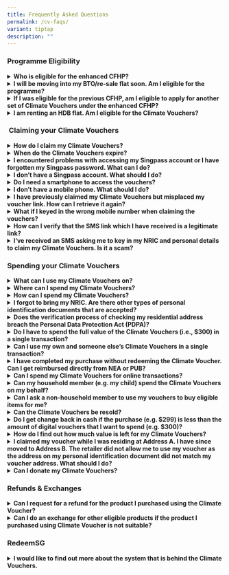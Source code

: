 ```yaml
---
title: Frequently Asked Questions
permalink: /cv-faqs/
variant: tiptap
description: ""
---
```

<h3>Programme Eligibility</h3>
<div data-type="detailGroup" class="isomer-accordion isomer-accordion-white">
<details class="isomer-details">
<summary><strong>Who is eligible for the enhanced CFHP?</strong>
</summary>
<div data-type="detailsContent" class="isomer-details-content">
<p>Each HDB household is only entitled to one set of vouchers. To be eligible
for the enhanced CFHP vouchers, the following needs to be met :</p>
<ul data-tight="true" class="tight">
<li>
<p>You are a Singapore Citizen or Permanent Resident, and &nbsp;&nbsp;&nbsp;&nbsp;&nbsp;&nbsp;&nbsp;&nbsp;&nbsp;&nbsp;</p>
</li>
<li>
<p>Your residential address is registered at an HDB flat.</p>
</li>
</ul>
</div>
</details>
<details class="isomer-details">
<summary><strong>I will be moving into my BTO/re-sale flat soon. Am I eligible for the programme?</strong>
</summary>
<div data-type="detailsContent" class="isomer-details-content">
<p>Yes, all new HDB flat homeowners are eligible for the vouchers during
the length of the programme (i.e., before 31 December 2027). You may claim
your vouchers once your official registered address for your new flat address
has been reflected in Singpass.</p>
</div>
</details>
<details class="isomer-details">
<summary><strong>If I was eligible for the previous CFHP, am I eligible to apply for another set of Climate Vouchers under the enhanced CFHP?</strong>
</summary>
<div data-type="detailsContent" class="isomer-details-content">
<p>All HDB households are eligible for the new Climate Vouchers under the
enhanced CFHP. You may claim a new set of vouchers at <a href="http://go.gov.sg/cv-claim" rel="noopener noreferrer nofollow" target="_blank"><u>go.gov.sg/cv-claim</u></a> regardless
of whether you have redeemed Climate Vouchers under the previous CFHP.
The enhanced CFHP vouchers will be available from 15 April 2024, and expire
on 31 December 2027. The previous round of CFHP vouchers expired on 20
March 2024.</p>
</div>
</details>
<details class="isomer-details">
<summary><strong>I am renting an HDB flat. Am I eligible for the Climate Vouchers?</strong>
</summary>
<div data-type="detailsContent" class="isomer-details-content">
<p>Singapore Citizens or Permanent Residents whose addresses are registered
at an HDB flat are eligible to claim Climate Vouchers under the enhanced
CFHP. As each eligible household is entitled to one set of Climate Vouchers,
flat owners and their tenants should reach an agreement on who should claim
the vouchers. For further clarification, please contact <a href="mailto:nea@redeem.gov.sg" rel="noopener noreferrer nofollow" target="_blank"><u>nea@redeem.gov.sg</u></a>.</p>
</div>
</details>
</div>
<h3>&nbsp;Claiming your Climate Vouchers</h3>
<div data-type="detailGroup" class="isomer-accordion isomer-accordion-white">
<details class="isomer-details">
<summary><strong>How do I claim my Climate Vouchers?</strong>
</summary>
<div data-type="detailsContent" class="isomer-details-content">
<p>Please note that only one member needs to claim the Climate Vouchers on
behalf of the entire household. You may forward the unique SMS link to
share the vouchers with your household members.</p>
<p>a) Visit <a rel="noopener noreferrer nofollow" target="_blank">go.gov.sg/cv-claim</a> and
tap on Climate Vouchers.</p>
<p>b) Login with Singpass.&nbsp;&nbsp;&nbsp;&nbsp;</p>
<p>c) Receive an SMS from gov.sg which will contain a unique link to your
Climate Vouchers.&nbsp;&nbsp;&nbsp;&nbsp;&nbsp;</p>
<p></p>
<p>Please refer to the <a href="https://www.climate-friendly-households.gov.sg/claim-spend-eng" rel="noopener noreferrer nofollow" target="_blank">step-by-step guide</a> on
how to claim and spend the $300 Climate Vouchers.</p>
</div>
</details>
<details class="isomer-details">
<summary><strong>When do the Climate Vouchers expire?</strong>
</summary>
<div data-type="detailsContent" class="isomer-details-content">
<p>The Climate Vouchers will expire on 31 December 2027.</p>
</div>
</details>
<details class="isomer-details">
<summary><strong>I encountered problems with accessing my Singpass account or I have forgotten my Singpass password. What can I do?</strong>
</summary>
<div data-type="detailsContent" class="isomer-details-content">
<p>Please refer to the following link for a list of <a href="https://www.singpass.gov.sg/main/html/faq.html" rel="noopener noreferrer nofollow" target="_blank">Frequently Asked Questions on Singpass</a>.</p>
</div>
</details>
<details class="isomer-details">
<summary><strong>I don’t have a Singpass account. What should I do?</strong>
</summary>
<div data-type="detailsContent" class="isomer-details-content">
<p>Please refer to the <a href="https://www.singpass.gov.sg/main/html/faq.html" rel="noopener noreferrer nofollow" target="_blank">Frequently Asked Questions</a> on
Singpass.</p>
<p></p>
<p>Information on where you can get help to register for a Singpass account
can be found under Getting Started &gt;&gt; About Singpass &gt;&gt; Where
can I get help?</p>
</div>
</details>
<details class="isomer-details">
<summary><strong>Do I need a smartphone to access the vouchers?</strong>
</summary>
<div data-type="detailsContent" class="isomer-details-content">
<p>Yes, you need a smartphone with basic internet access.</p>
</div>
</details>
<details class="isomer-details">
<summary><strong>I don’t have a mobile phone. What should I do?</strong>
</summary>
<div data-type="detailsContent" class="isomer-details-content">
<p>If you do not have a mobile phone, please request a household member to
claim the vouchers on behalf of your household.</p>
<p>If you do not have a smartphone and/or is unable to access your Singpass,
and would like to have paper vouchers instead, please submit your request
via this <a href="https://form.gov.sg/65faa8c24a44f5816ca73cef" rel="noopener noreferrer nofollow" target="_blank">form</a>.
We seek your understanding that the waiting time can be up to 6 weeks due
to the high volume of requests.&nbsp;&nbsp;&nbsp;&nbsp;&nbsp;</p>
</div>
</details>
<details class="isomer-details">
<summary><strong>I have previously claimed my Climate Vouchers but misplaced my voucher link. How can I retrieve it again?</strong>
</summary>
<div data-type="detailsContent" class="isomer-details-content">
<p>To retrieve the voucher link for your Climate Vouchers, please visit
<a rel="noopener noreferrer nofollow" target="_blank">go.gov.sg/cv-claim</a>and log in with Singpass again. You will be able
to get your unique voucher link sent via an SMS from gov.sg.</p>
</div>
</details>
<details class="isomer-details">
<summary><strong>What if I keyed in the wrong mobile number when claiming the vouchers?</strong>
</summary>
<div data-type="detailsContent" class="isomer-details-content">
<p>You will be required to verify your mobile number via an SMS One Time
Password (OTP) when claiming your Climate Vouchers. If you keyed in the
wrong mobile number, simply return to the previous page to key in your
mobile number again.</p>
<p>The SMS containing the voucher link unique to your household will only
be sent after mobile number verification, which helps to ensure that vouchers
are not sent to the wrong mobile number.</p>
</div>
</details>
<details class="isomer-details">
<summary><strong>How can I verify that the SMS link which I have received is a legitimate link?</strong>
</summary>
<div data-type="detailsContent" class="isomer-details-content">
<p>An SMS with your unique voucher link will only be sent to your mobile
number upon you claiming the vouchers.</p>
<p>The SMS can be identified by the sender name "<strong>gov.sg</strong>”.
Please also check that your unique voucher link starts with the following
prefix, “<strong>voucher.redeem.gov.sg</strong>”. Do not trust vouchers
starting with other prefixes.</p>
<p></p>
<p>A sample of the SMS sent from <strong>gov.sg</strong>. Only trust SMSes
from <strong>gov.sg </strong>that follow this format.</p>
<div class="isomer-image-wrapper">
<img style="width: 40%;" height="auto" width="100%" alt="" src="/images/ECFHP   EN/.png">
</div>
</div>
</details>
<details class="isomer-details">
<summary><strong>I’ve received an SMS asking me to key in my NRIC and personal details to claim my Climate Vouchers. Is it a scam?</strong>
</summary>
<div data-type="detailsContent" class="isomer-details-content">
<p>NEA, PUB and &nbsp;RedeemSG will never send any SMS asking for your personal
information or banking details to claim your Climate Vouchers. If you receive
such an SMS, please do not click on the link or reply.</p>
<p>If you detect any suspicious messages relating to RedeemSG or Climate
Vouchers, please contact NEA at 6225 5632, or submit the information online
at <a rel="noopener noreferrer nofollow" target="_blank">https://www.police.gov.sg/I-Witness</a> or
call 1800 255 0000 to make a police report.</p>
</div>
</details>
</div>
<p></p>
<h3>Spending your Climate Vouchers</h3>
<div data-type="detailGroup" class="isomer-accordion isomer-accordion-white">
<details class="isomer-details">
<summary><strong>What can I use my Climate Vouchers on?</strong>
</summary>
<div data-type="detailsContent" class="isomer-details-content">
<p>The Climate Vouchers can be used to purchase 10 types of energy- and water-efficient
household products. These includes Refrigerators (3-ticks and above), Air
conditioners (5-ticks and above), Direct current fans, LED lights (2-ticks
and above), Washing machines (4-ticks), Water closets (3-ticks), Sink/Bib
taps and mixers (3-ticks), Basin taps and mixers (3-ticks).</p>
<p>Click <a href="https://www.climate-friendly-households.gov.sg/cv-products" rel="noopener noreferrer nofollow" target="_blank">here</a> to
find out more.</p>
</div>
</details>
<details class="isomer-details">
<summary><strong>Where can I spend my Climate Vouchers?</strong>
</summary>
<div data-type="detailsContent" class="isomer-details-content">
<p>You can spend your Climate Vouchers on eligible items at any participating
retail store. You may refer to the full list of participating retailers
<a href="https://www.climate-friendly-households.gov.sg/cv-spend/" rel="noopener noreferrer nofollow" target="_blank">here</a>.</p>
</div>
</details>
<details class="isomer-details">
<summary><strong>How can I spend my Climate Vouchers?</strong>
</summary>
<div data-type="detailsContent" class="isomer-details-content">
<p>Tap on your unique voucher link from the SMS sent by gov.sg</p>
<ol data-tight="true" class="tight">
<li>
<p>Show the cashier any proof of the residential address that was used to
claim the vouchers. The address displayed on the voucher should match the
address displayed on the proof (e.g.NRIC).</p>
</li>
<li>
<p>Choose the voucher amount you want to spend and show the QR code to the
cashier for scanning.</p>
</li>
</ol>
<p><em>Vouchers can only be spent on eligible items.</em>
</p>
<p><em>Please refer to the </em><a href="https://www.climate-friendly-households.gov.sg/claim-spend-eng" rel="noopener noreferrer nofollow" target="_blank">step-by-step guide</a>  <em>on how to claim and spend the $300 Climate Vouchers.&nbsp;&nbsp;&nbsp;&nbsp;</em>
</p>
</div>
</details>
<details class="isomer-details">
<summary><strong>I forgot to bring my NRIC. Are there other types of personal identification documents that are accepted?</strong>
</summary>
<div data-type="detailsContent" class="isomer-details-content">
<p>You may show the retailer your digital NRIC through the Singpass mobile
app, or any recent utility bills or documents that show both your name
and registered residential address. The address displayed on the voucher
should match the address displayed on your digital NRIC, or bills/documents.</p>
</div>
</details>
<details class="isomer-details">
<summary><strong>Does the verification process of checking my residential address breach the Personal Data Protection Act (PDPA)?</strong>
</summary>
<div data-type="detailsContent" class="isomer-details-content">
<p>No, this step of checking your NRIC does not violate the PDPA, as it is
required for verification purposes only, and not for sharing or marketing
purposes. We seek your cooperation to allow the retail staff to check the
address on your personal identification documents against the address on
your voucher.</p>
<p>Please ensure that the retailer does not take a photo or photocopy of
your NRIC or any other personal identification document, and that the NRIC
or any other personal identification document is returned to you immediately
after verification.</p>
</div>
</details>
<details class="isomer-details">
<summary><strong>Do I have to spend the full value of the Climate Vouchers (i.e., $300) in a single transaction?</strong>
</summary>
<div data-type="detailsContent" class="isomer-details-content">
<p>No. Each set of Climate Vouchers comes in multiple denominations ($2,
$5, $10, $50) adding up to $300. You may select the voucher amount you
would like to spend. For example, you can spend $30 worth of Climate Vouchers
on eligible LED lights today and use the remaining $270 at a later date
on another eligible product.</p>
</div>
</details>
<details class="isomer-details">
<summary><strong>Can I use my own and someone else’s Climate Vouchers in a single transaction?</strong>
</summary>
<div data-type="detailsContent" class="isomer-details-content">
<p>Multiple Climate Vouchers across households cannot be combined in a single
transaction.</p>
</div>
</details>
<details class="isomer-details">
<summary><strong>I have completed my purchase without redeeming the Climate Voucher. Can I get reimbursed directly from NEA or PUB?</strong>
</summary>
<div data-type="detailsContent" class="isomer-details-content">
<p>Only participating merchants can accept the Climate Vouchers. NEA/PUB
does not reimburse residents for vouchers that are not redeemed<strong>.</strong>
</p>
</div>
</details>
<details class="isomer-details">
<summary><strong>Can I spend my Climate Vouchers for online transactions?</strong>&nbsp;&nbsp;&nbsp;&nbsp;</summary>
<div data-type="detailsContent" class="isomer-details-content">
<p>The Climate Vouchers are only accepted in-store through physical payment.
Climate Vouchers cannot be used for in-app or online transactions.</p>
</div>
</details>
<details class="isomer-details">
<summary><strong>Can my household member (e.g. my child) spend the Climate Vouchers on my behalf?</strong>
</summary>
<div data-type="detailsContent" class="isomer-details-content">
<p>Yes. You may share your unique voucher link with your household members,
by clicking on&nbsp;“Info &amp; help”, followed by “Share your vouchers”.
You can also forward the voucher link SMS from gov.sg to your household
members directly. However, please be careful when sharing your unique voucher
link with others as anyone with access to the link may be able to spend
the vouchers. We seek your understanding that there will be no reinstatement
made for vouchers that were shared erroneously.</p>
<p>a)&nbsp;&nbsp;&nbsp;&nbsp;&nbsp;&nbsp; If your family member lives with
you, they can produce their own NRIC or any document showing their HDB
residential address to the retail staff at the point of purchase.</p>
<p>b)&nbsp;&nbsp;&nbsp;&nbsp;&nbsp; If your family member does not live with
you, they will have to produce a copy of your personal identification document
(showing your HDB address) to the retail assistant at the point of purchase.</p>
<p></p>
<div class="isomer-image-wrapper">
<img style="width: 100%" height="auto" width="100%" alt="" src="/images/ECFHP   EN/Screenshot_2024_03_28_at_11_41_47_PM.png">
</div>
</div>
</details>
<details class="isomer-details">
<summary><strong>Can I ask a non-household member to use my vouchers to buy eligible items for me?</strong>
</summary>
<div data-type="detailsContent" class="isomer-details-content">
<p>Yes, you may authorise a non-household member to buy eligible items for
you using your household’s vouchers. However, they will have to bring a
copy of your personal identification document showing your HDB address
for verification.</p>
</div>
</details>
<details class="isomer-details">
<summary><strong>Can the Climate Vouchers be resold?</strong>
</summary>
<div data-type="detailsContent" class="isomer-details-content">
<p>No. If the Climate Vouchers are found to have been resold, NEA or PUB
reserves the right to void the Climate Vouchers issued, and to recover
the monetary value of the Climate Vouchers utilised by the voucher-holder.</p>
</div>
</details>
<details class="isomer-details">
<summary><strong>Do I get change back in cash if the purchase (e.g. $299) is less than the amount of digital vouchers that I want to spend (e.g. $300)?</strong>
</summary>
<div data-type="detailsContent" class="isomer-details-content">
<p>There will be no cash change provided if the purchase amount is less than
the voucher amount selected.</p>
</div>
</details>
<details class="isomer-details">
<summary><strong>How do I find out how much value is left for my Climate Vouchers?</strong>
</summary>
<div data-type="detailsContent" class="isomer-details-content">
<p>You may access your voucher link in the SMS sent by gov.sg to find out
the remaining balance of your Climate Vouchers. The value will be shown
in the “Balance” as per the screenshot below.</p>
</div>
</details>
<details class="isomer-details">
<summary><strong>I claimed my voucher while I was residing at Address A. I have since moved to Address B. The retailer did not allow me to use my voucher as the address on my personal identification document did not match my voucher address. What should I do?</strong>
</summary>
<div data-type="detailsContent" class="isomer-details-content">
<p>You may request for another set of Climate Vouchers if you have moved
to another HDB flat, subject to approval. Please write to <a href="mailto:nea@redeem.gov.sg" rel="noopener noreferrer nofollow" target="_blank"><u>nea@redeem.gov.sg</u></a> to
explain your circumstances and include any documents to support your case.
The National Environmental Agency (NEA) will review it on a case-by-case
basis.</p>
</div>
</details>
<details class="isomer-details">
<summary><strong>Can I donate my Climate Vouchers?</strong>&nbsp;&nbsp;</summary>
<div data-type="detailsContent" class="isomer-details-content">
<p>There is no option to donate the Climate Vouchers. The programme aims
to encourage households to reduce their energy and water consumption, while
saving costs in the long run. As such, we encourage you to use your vouchers
to buy energy and/or water efficient appliances and/or fittings, if they
need to be replaced.</p>
</div>
</details>
</div>
<h3>Refunds &amp; Exchanges</h3>
<div data-type="detailGroup" class="isomer-accordion isomer-accordion-white">
<details class="isomer-details">
<summary><strong>Can I request for a refund for the product I purchased using the Climate Voucher?</strong>
</summary>
<div data-type="detailsContent" class="isomer-details-content">
<p>All products purchased with the Climate Vouchers are strictly non-refundable.
Please ensure that the products you are purchasing with the Climate Vouchers
are suitable for your household, before proceeding with the purchase.</p>
</div>
</details>
<details class="isomer-details">
<summary><strong>Can I do an exchange for other eligible products if the product I purchased using Climate Voucher is not suitable?</strong>
</summary>
<div data-type="detailsContent" class="isomer-details-content">
<p>This is subject to the exchange policy of the participating retailer.
Please note that if your retailer allows exchanges, the replacement product
must be an eligible product under the enhanced CFHP.</p>
</div>
</details>
</div>
<h3>RedeemSG</h3>
<div data-type="detailGroup" class="isomer-accordion-group isomer-accordion isomer-accordion-white">
<details class="isomer-details">
<summary><strong>I would like to find out more about the system that is behind the Climate Vouchers.</strong>
</summary>
<div data-type="detailsContent" class="isomer-details-content">
<p>NEA and PUB Climate Vouchers is supported by RedeemSG, the trusted voucher
system for Singapore. RedeemSG is built by Open Government Products. For
more information, please refer to <a href="http://redeem.gov.sg" rel="noopener noreferrer nofollow" target="_blank"><u>redeem.gov.sg</u></a> website and their
<a href="https://redeem.gov.sg/faq.html" rel="noopener noreferrer nofollow" target="_blank"><u>FAQs</u> 
</a>.</p>
</div>
</details>
</div>
<p></p>